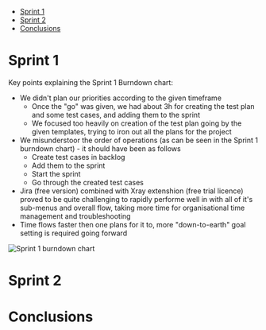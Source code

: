 - [Sprint 1](#sprint-1)
- [Sprint 2](#sprint-2)
- [Conclusions](#conclusions)

# Sprint 1
Key points explaining the Sprint 1 Burndown chart:
* We didn't plan our priorities according to the given timeframe
  * Once the "go" was given, we had about 3h for creating the test plan and some test cases, and adding them to the sprint
  * We focused too heavily on creation of the test plan going by the given templates, trying to iron out all the plans for the project
* We misunderstoor the order of operations (as can be seen in the Sprint 1 burndown chart) - it should have been as follows
  * Create test cases in backlog
  * Add them to the sprint
  * Start the sprint
  * Go through the created test cases
* Jira (free version) combined with Xray extenshion (free trial licence) proved to be quite challenging to rapidly performe well in with all of it's sub-menus and overall flow, taking more time for organisational time management and troubleshooting
* Time flows faster then one plans for it to, more "down-to-earth" goal setting is required going forward

![Sprint 1 burndown chart](https://content.screencast.com/users/ArtrsMielsons/folders/Default/media/8d53a338-aa73-4aab-a8a9-0925d1289407/Sprint_1_burndown.JPG)

# Sprint 2



# Conclusions
